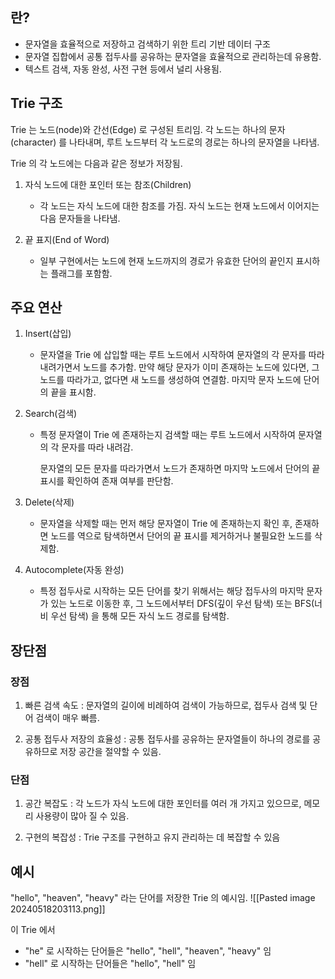 ## 란?

* 문자열을 효율적으로 저장하고 검색하기 위한 트리 기반 데이터 구조
* 문자열 집합에서 공통 접두사를 공유하는 문자열을 효율적으로 관리하는데 유용함.
* 텍스트 검색, 자동 완성, 사전 구현 등에서 널리 사용됨.

## Trie 구조

Trie 는 노드(node)와 간선(Edge) 로 구성된 트리임. 각 노드는 하나의 문자(character) 를 나타내며, 루트 노드부터 각 노드로의 경로는 하나의 문자열을 나타냄. 

Trie 의 각 노드에는 다음과 같은 정보가 저장됨.

1. 자식 노드에 대한 포인터  또는 참조(Children)
	* 각 노드는 자식 노드에 대한 참조를 가짐. 자식 노드는 현재 노드에서 이어지는 다음 문자들을 나타냄.

2. 끝 표지(End of Word)
	* 일부 구현에서는 노드에 현재 노드까지의 경로가 유효한 단어의 끝인지 표시하는 플래그를 포함함.


## 주요 연산

1. Insert(삽입)
	* 문자열을 Trie 에 삽입할 때는 루트 노드에서 시작하여 문자열의 각 문자를 따라 내려가면서 노드를 추가함.
	  만약 해당 문자가 이미 존재하는 노드에 있다면, 그 노드를 따라가고, 없다면 새 노드를 생성하여 연결함.
	  마지막 문자 노드에 단어의 끝을 표시함.

2. Search(검색)
	* 특정 문자열이 Trie 에 존재하는지 검색할 때는 루트 노드에서 시작하여 문자열의 각 문자를 따라 내려감.
	  
	  문자열의 모든 문자를 따라가면서 노드가 존재하면 마지막 노드에서 단어의 끝 표시를 확인하여 존재 여부를 판단함.

3. Delete(삭제)
	* 문자열을 삭제할 때는 먼저 해당 문자열이 Trie 에 존재하는지 확인 후, 존재하면 노드를 역으로 탐색하면서 단어의 끝 표시를 제거하거나 불필요한 노드를 삭제함.

4. Autocomplete(자동 완성)
	* 특정 접두사로 시작하는 모든 단어를 찾기 위해서는 해당 접두사의 마지막 문자가 있는 노드로 이동한 후, 그 노드에서부터 DFS(깊이 우선 탐색) 또는 BFS(너비 우선 탐색) 을 통해 모든 자식 노드 경로를 탐색함.

## 장단점

### 장점

1. 빠른 검색 속도 : 문자열의 길이에 비례하여 검색이 가능하므로, 접두사 검색 및 단어 검색이 매우 빠름.

2. 공통 접두사 저장의 효율성 : 공통 접두사를 공유하는 문자열들이 하나의 경로를 공유하므로 저장 공간을 절약할 수 있음.

### 단점

1. 공간 복잡도 : 각 노드가 자식 노드에 대한 포인터를 여러 개 가지고 있으므로, 메모리 사용량이 많아 질 수 있음.

2. 구현의 복잡성 : Trie 구조를 구현하고 유지 관리하는 데 복잡할 수 있음 


## 예시

"hello", "heaven", "heavy" 라는 단어를 저장한 Trie 의 예시임.
![[Pasted image 20240518203113.png]]

이 Trie 에서

* "he" 로 시작하는 단어들은 "hello", "hell", "heaven", "heavy" 임
* "hell" 로 시작하는 단어들은 "hello", "hell" 임